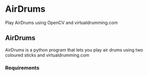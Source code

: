 # AirDrums
Play AirDrums using OpenCV and virtualdrumming.com

<h2>AirDrums</h2>

AirDrums is a python program that lets you play air drums using two coloured sticks and virtualdrumming.com

<h3>Requirements</h3>



